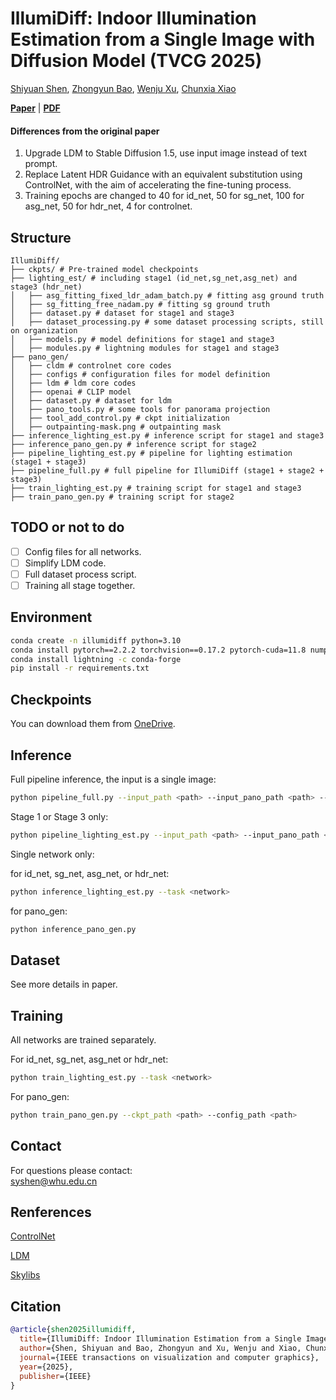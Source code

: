 # IllumiDiff: Indoor Illumination Estimation from a Single Image with Diffusion Model (TVCG 2025)

[Shiyuan Shen](https://nauyihsnehs.github.io/), [Zhongyun Bao](https://www.ahpu.edu.cn/jsjyxxgc/2024/0829/c5472a228006/page.htm), [Wenju Xu](https://xuwenju123.github.io/), [Chunxia Xiao](https://graphvision.whu.edu.cn/)

**[Paper](https://ieeexplore.ieee.org/document/10945728)** |
**[PDF](https://graphvision.whu.edu.cn/paper/2025/ShenShiYuan_TVCG_2025.pdf)**

#### Differences from the original paper

1. Upgrade LDM to Stable Diffusion 1.5, use input image instead of text prompt.
2. Replace Latent HDR Guidance with an equivalent substitution using ControlNet, with the aim of accelerating the fine-tuning process.
3. Training epochs are changed to 40 for id_net, 50 for sg_net, 100 for asg_net, 50 for hdr_net, 4 for controlnet.

## Structure

```
IllumiDiff/
├── ckpts/ # Pre-trained model checkpoints
├── lighting_est/ # including stage1 (id_net,sg_net,asg_net) and stage3 (hdr_net)
│   ├── asg_fitting_fixed_ldr_adam_batch.py # fitting asg ground truth
│   ├── sg_fitting_free_nadam.py # fitting sg ground truth
│   ├── dataset.py # dataset for stage1 and stage3
│   ├── dataset_processing.py # some dataset processing scripts, still on organization
│   ├── models.py # model definitions for stage1 and stage3
│   ├── modules.py # lightning modules for stage1 and stage3
├── pano_gen/
│   ├── cldm # controlnet core codes
│   ├── configs # configuration files for model definition
│   ├── ldm # ldm core codes
│   ├── openai # CLIP model
│   ├── dataset.py # dataset for ldm
│   ├── pano_tools.py # some tools for panorama projection
│   ├── tool_add_control.py # ckpt initialization
│   ├── outpainting-mask.png # outpainting mask
├── inference_lighting_est.py # inference script for stage1 and stage3
├── inference_pano_gen.py # inference script for stage2
├── pipeline_lighting_est.py # pipeline for lighting estimation (stage1 + stage3)
├── pipeline_full.py # full pipeline for IllumiDiff (stage1 + stage2 + stage3)
├── train_lighting_est.py # training script for stage1 and stage3
├── train_pano_gen.py # training script for stage2
```

## TODO or not to do

- [ ] Config files for all networks.
- [ ] Simplify LDM code.
- [ ] Full dataset process script.
- [ ] Training all stage together.

## Environment

```bash
conda create -n illumidiff python=3.10
conda install pytorch==2.2.2 torchvision==0.17.2 pytorch-cuda=11.8 numpy=1.26.4 -c pytorch -c nvidia
conda install lightning -c conda-forge
pip install -r requirements.txt
```

## Checkpoints

You can download them from [OneDrive](https://1drv.ms/f/s!AteITnyFLzOYj6x_vV0lu5uhoTVjJQ?e=YJViCX).

## Inference

Full pipeline inference, the input is a single image:

```bash
python pipeline_full.py --input_path <path> --input_pano_path <path> --output_path <path>
```

Stage 1 or Stage 3 only:

```bash
python pipeline_lighting_est.py --input_path <path> --input_pano_path <path> --output_path <path>
```

Single network only:

for id_net, sg_net, asg_net, or hdr_net:

```bash
python inference_lighting_est.py --task <network>
```

for pano_gen:

```bash
python inference_pano_gen.py
```

## Dataset

See more details in paper.

## Training

All networks are trained separately.

For id_net, sg_net, asg_net or hdr_net:

```bash
python train_lighting_est.py --task <network>
```

For pano_gen:

```bash
python train_pano_gen.py --ckpt_path <path> --config_path <path>
```

## Contact

For questions please contact:  
[syshen@whu.edu.cn](mailto:syshen@whu.edu.cn)

## Renferences

[ControlNet](https://github.com/lllyasviel/ControlNet)

[LDM](https://github.com/CompVis/latent-diffusion)

[Skylibs](https://github.com/soravux/skylibs)

## Citation

```bibtex
@article{shen2025illumidiff,
  title={IllumiDiff: Indoor Illumination Estimation from a Single Image with Diffusion Model},
  author={Shen, Shiyuan and Bao, Zhongyun and Xu, Wenju and Xiao, Chunxia},
  journal={IEEE transactions on visualization and computer graphics},
  year={2025},
  publisher={IEEE}
}
